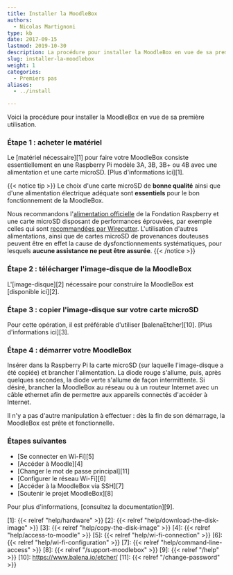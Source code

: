 ```yaml
---
title: Installer la MoodleBox
authors:
  - Nicolas Martignoni
type: kb
date: 2017-09-15
lastmod: 2019-10-30
description: La procédure pour installer la MoodleBox en vue de sa première utilisation est décrite ici
slug: installer-la-moodlebox
weight: 1
categories:
  - Premiers pas
aliases:
  - ../install

---
```

Voici la procédure pour installer la MoodleBox en vue de sa première utilisation.

### Étape 1 : acheter le matériel

Le [matériel nécessaire][1] pour faire votre MoodleBox consiste essentiellement en une Raspberry Pi modèle 3A, 3B, 3B+ ou 4B avec une alimentation et une carte microSD. [Plus d'informations ici][1].

{{< notice tip >}}
Le choix d'une carte microSD de __bonne qualité__ ainsi que d'une alimentation électrique adéquate sont __essentiels__ pour le bon fonctionnement de la MoodleBox.

Nous recommandons l'[alimentation officielle](https://www.raspberrypi.org/products/raspberry-pi-universal-power-supply/) de la Fondation Raspberry et une carte microSD disposant de performances éprouvées, par exemple celles qui sont [recommandées par Wirecutter](http://thewirecutter.com/reviews/best-microSD-card/). L'utilisation d'autres alimentations, ainsi que de cartes microSD de provenances douteuses peuvent être en effet la cause de dysfonctionnements systématiques, pour lesquels __aucune assistance ne peut être assurée__.
{{< /notice >}}


### Étape 2 : télécharger l'image-disque de la MoodleBox

L'[image-disque][2] nécessaire pour construire la MoodleBox est [disponible ici][2].

### Étape 3 : copier l'image-disque sur votre carte microSD

Pour cette opération, il est préférable d'utiliser [balenaEtcher][10]. [Plus d'informations ici][3].

### Étape 4 : démarrer votre MoodleBox

Insérer dans la Raspberry Pi la carte microSD (sur laquelle l'image-disque a été copiée) et brancher l'alimentation. La diode rouge s'allume, puis, après quelques secondes, la diode verte s'allume de façon intermittente. Si désiré, brancher la MoodleBox au réseau ou à un routeur Internet avec un câble ethernet afin de permettre aux appareils connectés d'accéder à Internet.

Il n'y a pas d'autre manipulation à effectuer : dès la fin de son démarrage, la MoodleBox est prête et fonctionnelle.

### Étapes suivantes

  * [Se connecter en Wi-Fi][5]
  * [Accéder à Moodle][4]
  * [Changer le mot de passe principal][11]
  * [Configurer le réseau Wi-Fi][6]
  * [Accéder à la MoodleBox via SSH][7]
  * [Soutenir le projet MoodleBox][8]

Pour plus d'informations, [consultez la documentation][9].

 [1]: {{< relref "help/hardware" >}}
 [2]: {{< relref "help/download-the-disk-image" >}}
 [3]: {{< relref "help/copy-the-disk-image" >}}
 [4]: {{< relref "help/access-to-moodle" >}}
 [5]: {{< relref "help/wi-fi-connection" >}}
 [6]: {{< relref "help/wi-fi-configuration" >}}
 [7]: {{< relref "help/command-line-access" >}}
 [8]: {{< relref "/support-moodlebox" >}}
 [9]: {{< relref "/help" >}}
 [10]: https://www.balena.io/etcher/
 [11]: {{< relref "/change-password" >}}
